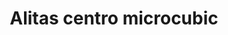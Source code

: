 ---
title: Alitas centro microcubic
date: 
draft: false

# descripcion
description : Alitas centro microcubic

materials: Plata 925

color: Plateado

dimensions: 1,3 cm

code: 01-03-0246

type: "Aros"

categories: []

# Images
# first image will be shown in the product page
images:
  # - image: "images/path_to_image"
  # La ubicacion de las imagenes es imagenes/Aros/Aros.Microcubic/01-03-0246-alitas-centro-microcubic
  - image: "./images/aros/microcubic/01-03-0246-alitas-centro-microcubic_a.jpeg"
  - image: "./images/aros/microcubic/01-03-0246-alitas-centro-microcubic_b.jpeg"
---